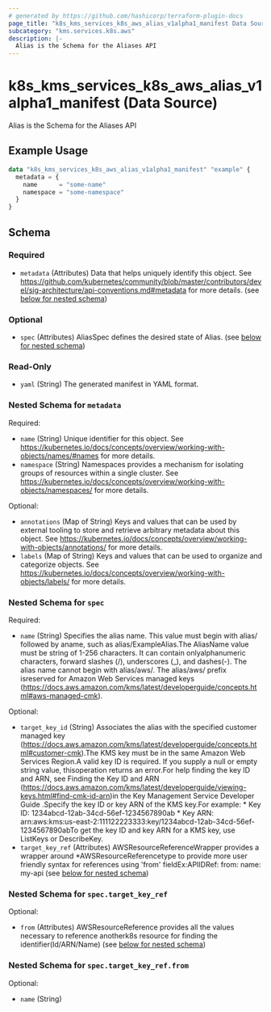 ```yaml
---
# generated by https://github.com/hashicorp/terraform-plugin-docs
page_title: "k8s_kms_services_k8s_aws_alias_v1alpha1_manifest Data Source - terraform-provider-k8s"
subcategory: "kms.services.k8s.aws"
description: |-
  Alias is the Schema for the Aliases API
---
```


# k8s_kms_services_k8s_aws_alias_v1alpha1_manifest (Data Source)

Alias is the Schema for the Aliases API

## Example Usage

```terraform
data "k8s_kms_services_k8s_aws_alias_v1alpha1_manifest" "example" {
  metadata = {
    name      = "some-name"
    namespace = "some-namespace"
  }
}
```

<!-- schema generated by tfplugindocs -->
## Schema

### Required

- `metadata` (Attributes) Data that helps uniquely identify this object. See https://github.com/kubernetes/community/blob/master/contributors/devel/sig-architecture/api-conventions.md#metadata for more details. (see [below for nested schema](#nestedatt--metadata))

### Optional

- `spec` (Attributes) AliasSpec defines the desired state of Alias. (see [below for nested schema](#nestedatt--spec))

### Read-Only

- `yaml` (String) The generated manifest in YAML format.

<a id="nestedatt--metadata"></a>
### Nested Schema for `metadata`

Required:

- `name` (String) Unique identifier for this object. See https://kubernetes.io/docs/concepts/overview/working-with-objects/names/#names for more details.
- `namespace` (String) Namespaces provides a mechanism for isolating groups of resources within a single cluster. See https://kubernetes.io/docs/concepts/overview/working-with-objects/namespaces/ for more details.

Optional:

- `annotations` (Map of String) Keys and values that can be used by external tooling to store and retrieve arbitrary metadata about this object. See https://kubernetes.io/docs/concepts/overview/working-with-objects/annotations/ for more details.
- `labels` (Map of String) Keys and values that can be used to organize and categorize objects. See https://kubernetes.io/docs/concepts/overview/working-with-objects/labels/ for more details.


<a id="nestedatt--spec"></a>
### Nested Schema for `spec`

Required:

- `name` (String) Specifies the alias name. This value must begin with alias/ followed by aname, such as alias/ExampleAlias.The AliasName value must be string of 1-256 characters. It can contain onlyalphanumeric characters, forward slashes (/), underscores (_), and dashes(-). The alias name cannot begin with alias/aws/. The alias/aws/ prefix isreserved for Amazon Web Services managed keys (https://docs.aws.amazon.com/kms/latest/developerguide/concepts.html#aws-managed-cmk).

Optional:

- `target_key_id` (String) Associates the alias with the specified customer managed key (https://docs.aws.amazon.com/kms/latest/developerguide/concepts.html#customer-cmk).The KMS key must be in the same Amazon Web Services Region.A valid key ID is required. If you supply a null or empty string value, thisoperation returns an error.For help finding the key ID and ARN, see Finding the Key ID and ARN (https://docs.aws.amazon.com/kms/latest/developerguide/viewing-keys.html#find-cmk-id-arn)in the Key Management Service Developer Guide .Specify the key ID or key ARN of the KMS key.For example:   * Key ID: 1234abcd-12ab-34cd-56ef-1234567890ab   * Key ARN: arn:aws:kms:us-east-2:111122223333:key/1234abcd-12ab-34cd-56ef-1234567890abTo get the key ID and key ARN for a KMS key, use ListKeys or DescribeKey.
- `target_key_ref` (Attributes) AWSResourceReferenceWrapper provides a wrapper around *AWSResourceReferencetype to provide more user friendly syntax for references using 'from' fieldEx:APIIDRef:	from:	  name: my-api (see [below for nested schema](#nestedatt--spec--target_key_ref))

<a id="nestedatt--spec--target_key_ref"></a>
### Nested Schema for `spec.target_key_ref`

Optional:

- `from` (Attributes) AWSResourceReference provides all the values necessary to reference anotherk8s resource for finding the identifier(Id/ARN/Name) (see [below for nested schema](#nestedatt--spec--target_key_ref--from))

<a id="nestedatt--spec--target_key_ref--from"></a>
### Nested Schema for `spec.target_key_ref.from`

Optional:

- `name` (String)
